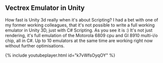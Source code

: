 ## Vectrex Emulator in Unity

How fast is Unity 3d really when it's about Scripting?
I had a bet with one of my former working colleagues, that it's not possible to write a full working emulator in Unity 3D, just with C# Scripting. As you see it is :) It's not just rendering, it's full emulation of the Motorola 6809 cpu and GI 8910 multi-i/o chip, all in C#.
Up to 10 emulators at the same time are working right now without further optimisations.

{% include youtubeplayer.html id="k7vWfsOyqOY" %}